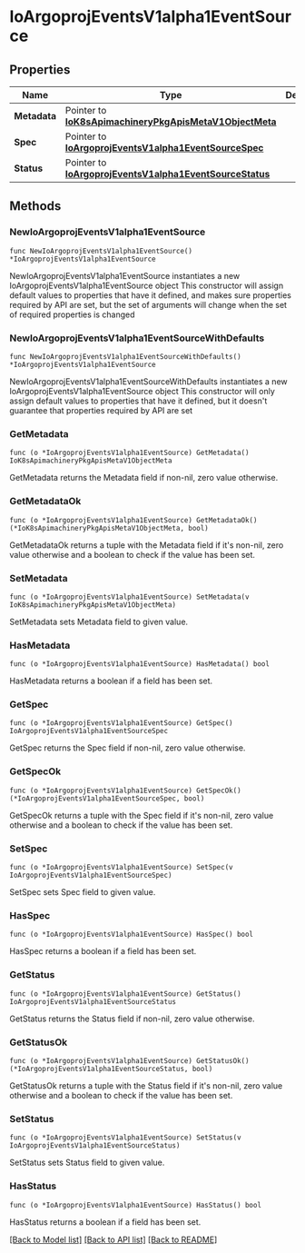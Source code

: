 # IoArgoprojEventsV1alpha1EventSource

## Properties

Name | Type | Description | Notes
------------ | ------------- | ------------- | -------------
**Metadata** | Pointer to [**IoK8sApimachineryPkgApisMetaV1ObjectMeta**](IoK8sApimachineryPkgApisMetaV1ObjectMeta.md) |  | [optional] 
**Spec** | Pointer to [**IoArgoprojEventsV1alpha1EventSourceSpec**](IoArgoprojEventsV1alpha1EventSourceSpec.md) |  | [optional] 
**Status** | Pointer to [**IoArgoprojEventsV1alpha1EventSourceStatus**](IoArgoprojEventsV1alpha1EventSourceStatus.md) |  | [optional] 

## Methods

### NewIoArgoprojEventsV1alpha1EventSource

`func NewIoArgoprojEventsV1alpha1EventSource() *IoArgoprojEventsV1alpha1EventSource`

NewIoArgoprojEventsV1alpha1EventSource instantiates a new IoArgoprojEventsV1alpha1EventSource object
This constructor will assign default values to properties that have it defined,
and makes sure properties required by API are set, but the set of arguments
will change when the set of required properties is changed

### NewIoArgoprojEventsV1alpha1EventSourceWithDefaults

`func NewIoArgoprojEventsV1alpha1EventSourceWithDefaults() *IoArgoprojEventsV1alpha1EventSource`

NewIoArgoprojEventsV1alpha1EventSourceWithDefaults instantiates a new IoArgoprojEventsV1alpha1EventSource object
This constructor will only assign default values to properties that have it defined,
but it doesn't guarantee that properties required by API are set

### GetMetadata

`func (o *IoArgoprojEventsV1alpha1EventSource) GetMetadata() IoK8sApimachineryPkgApisMetaV1ObjectMeta`

GetMetadata returns the Metadata field if non-nil, zero value otherwise.

### GetMetadataOk

`func (o *IoArgoprojEventsV1alpha1EventSource) GetMetadataOk() (*IoK8sApimachineryPkgApisMetaV1ObjectMeta, bool)`

GetMetadataOk returns a tuple with the Metadata field if it's non-nil, zero value otherwise
and a boolean to check if the value has been set.

### SetMetadata

`func (o *IoArgoprojEventsV1alpha1EventSource) SetMetadata(v IoK8sApimachineryPkgApisMetaV1ObjectMeta)`

SetMetadata sets Metadata field to given value.

### HasMetadata

`func (o *IoArgoprojEventsV1alpha1EventSource) HasMetadata() bool`

HasMetadata returns a boolean if a field has been set.

### GetSpec

`func (o *IoArgoprojEventsV1alpha1EventSource) GetSpec() IoArgoprojEventsV1alpha1EventSourceSpec`

GetSpec returns the Spec field if non-nil, zero value otherwise.

### GetSpecOk

`func (o *IoArgoprojEventsV1alpha1EventSource) GetSpecOk() (*IoArgoprojEventsV1alpha1EventSourceSpec, bool)`

GetSpecOk returns a tuple with the Spec field if it's non-nil, zero value otherwise
and a boolean to check if the value has been set.

### SetSpec

`func (o *IoArgoprojEventsV1alpha1EventSource) SetSpec(v IoArgoprojEventsV1alpha1EventSourceSpec)`

SetSpec sets Spec field to given value.

### HasSpec

`func (o *IoArgoprojEventsV1alpha1EventSource) HasSpec() bool`

HasSpec returns a boolean if a field has been set.

### GetStatus

`func (o *IoArgoprojEventsV1alpha1EventSource) GetStatus() IoArgoprojEventsV1alpha1EventSourceStatus`

GetStatus returns the Status field if non-nil, zero value otherwise.

### GetStatusOk

`func (o *IoArgoprojEventsV1alpha1EventSource) GetStatusOk() (*IoArgoprojEventsV1alpha1EventSourceStatus, bool)`

GetStatusOk returns a tuple with the Status field if it's non-nil, zero value otherwise
and a boolean to check if the value has been set.

### SetStatus

`func (o *IoArgoprojEventsV1alpha1EventSource) SetStatus(v IoArgoprojEventsV1alpha1EventSourceStatus)`

SetStatus sets Status field to given value.

### HasStatus

`func (o *IoArgoprojEventsV1alpha1EventSource) HasStatus() bool`

HasStatus returns a boolean if a field has been set.


[[Back to Model list]](../README.md#documentation-for-models) [[Back to API list]](../README.md#documentation-for-api-endpoints) [[Back to README]](../README.md)


